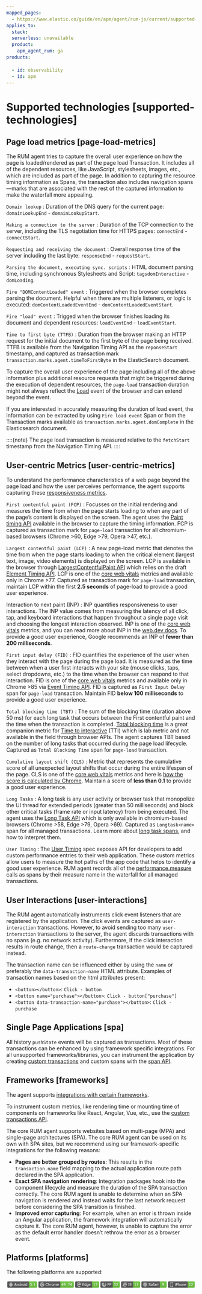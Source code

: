 ```yaml
---
mapped_pages:
  - https://www.elastic.co/guide/en/apm/agent/rum-js/current/supported-technologies.html
applies_to:
  stack:
  serverless: unavailable
  product:
    apm_agent_rum: ga
products:

  - id: observability
  - id: apm
---
```


# Supported technologies [supported-technologies]


## Page load metrics [page-load-metrics]

The RUM agent tries to capture the overall user experience on how the page is loaded/rendered as part of the page load Transaction. It includes all of the dependent resources, like JavaScript, stylesheets, images, etc., which are included as part of the page. In addition to capturing the resource timing information as Spans, the transaction also includes navigation spans—marks that are associated with the rest of the captured information to make the waterfall more appealing.

`Domain lookup`
:   Duration of the DNS query for the current page: `domainLookupEnd` - `domainLookupStart`.

`Making a connection to the server`
:   Duration of the TCP connection to the server, including the TLS negotiation time for HTTPS pages: `connectEnd` - `connectStart`.

`Requesting and receiving the document`
:   Overall response time of the server including the last byte: `responseEnd` - `requestStart`.

`Parsing the document, executing sync. scripts`
:   HTML document parsing time, including synchronous Stylesheets and Script: `tagsdomInteractive` - `domLoading`.

`Fire "DOMContentLoaded" event`
:   Triggered when the browser completes parsing the document. Helpful when there are multiple listeners, or logic is executed: `domContentLoadedEventEnd` - `domContentLoadedEventStart`.

`Fire "load" event`
:   Trigged when the browser finishes loading its document and dependent resources: `loadEventEnd` - `loadEventStart`.

`Time to first byte (TTFB)`
:   Duration from the browser making an HTTP request for the initial document to the first byte of the page being received. TTFB is available from the Navigation Timing API as the `reponseStart` timestamp, and captured as transaction mark `transaction.marks.agent.timeToFirstByte` in the ElasticSearch document.

To capture the overall user experience of the page including all of the above information plus additional resource requests that might be triggered during the execution of dependent resources, the `page-load` transaction duration might not always reflect the [Load](https://developer.mozilla.org/en-US/docs/Web/API/Window/load_event) event of the browser and can extend beyond the event.

If you are interested in accurately measuring the duration of load event, the information can be extracted by using `Fire load event` Span or from the Transaction marks available as `transaction.marks.agent.domComplete` in the Elasticsearch document.

::::{note}
The page load transaction is measured relative to the `fetchStart` timestamp from the Navigation Timing API.
::::



## User-centric Metrics [user-centric-metrics]

To understand the performance characteristics of a web page beyond the page load and how the user perceives performance, the agent supports capturing these [responsiveness metrics](https://web.dev/user-centric-performance-metrics/).

`First contentful paint (FCP)`
:   Focusses on the initial rendering and measures the time from when the page starts loading to when any part of the page’s content is displayed on the screen. The agent uses the [Paint timing API](https://www.w3.org/TR/paint-timing/#first-contentful-paint) available in the browser to capture the timing information. FCP is captured as transaction mark for `page-load` transaction for all chromium-based browsers (Chrome >60, Edge >79, Opera >47, etc.).

`Largest contentful paint (LCP)`
:   A new page-load metric that denotes the time from when the page starts loading to when the critical element (largest text, image, video elements) is displayed on the screen. LCP is available in the browser through [LargestContentfulPaint API](https://wicg.github.io/largest-contentful-paint/) which relies on the draft [Element Timing API](https://wicg.github.io/element-timing/). LCP is one of the [core web vitals](https://web.dev/vitals/) metrics and available only in Chrome >77. Captured as transaction mark for `page-load` transaction, maintain LCP within the first **2.5 seconds** of page-load to provide a good user experience.

Interaction to next paint (INP)
:   INP quantifies responsiveness to user interactions. The INP value comes from measuring the latency of all click, tap, and keyboard interactions that happen throughout a single page visit and choosing the longest interaction observed. INP is one of the [core web vitals](https://web.dev/vitals/) metrics, and you can read more about INP in the [web.dev docs](https://web.dev/articles/inp). To provide a good user experience, Google recommends an INP of **fewer than 200 milliseconds**.

`First input delay (FID)`
:   FID quantifies the experience of the user when they interact with the page during the page load. It is measured as the time between when a user first interacts with your site (mouse clicks, taps, select dropdowns, etc.) to the time when the browser can respond to that interaction. FID is one of the [core web vitals](https://web.dev/vitals/) metrics and available only in Chrome >85 via [Event Timing API](https://wicg.github.io/event-timing/). FID is captured as `First Input Delay` span for `page-load` transaction. Maintain FID **below 100 milliseconds** to provide a good user experience.

`Total blocking time (TBT)`
:   The sum of the blocking time (duration above 50 ms) for each long task that occurs between the First contentful paint and the time when the transaction is completed. [Total blocking time](https://web.dev/tbt/) is a great companion metric for [Time to interactive](https://web.dev/tti/) (TTI) which is lab metric and not available in the field through browser APIs. The agent captures TBT based on the number of long tasks that occurred during the page load lifecycle. Captured as `Total Blocking Time` span for `page-load` transaction.

`Cumulative layout shift (CLS)`
:   Metric that represents the cumulative score of all unexpected layout shifts that occur during the entire lifespan of the page. CLS is one of the [core web vitals](https://web.dev/vitals/) metrics and here is [how the score is calculated by Chrome](https://web.dev/cls/#layout-shift-score). Maintain a score of **less than 0.1** to provide a good user experience.

`Long Tasks`
:   A long task is any user activity or browser task that monopolize the UI thread for extended periods (greater than 50 milliseconds) and block other critical tasks (frame rate or input latency) from being executed. The agent uses the [Long Task API](https://www.w3.org/TR/longtasks/) which is only available in chromium-based browsers (Chrome >58, Edge >79, Opera >69). Captured as `Longtask<name>` span for all managed transactions. Learn more about [long task spans](/reference/longtasks.md), and how to interpret them.

`User Timing`
:   The [User Timing](https://www.w3.org/TR/user-timing/) spec exposes API for developers to add custom performance entries to their web application. These custom metrics allow users to measure the hot paths of the app code that helps to identify a good user experience. RUM agent records all of the [performance.measure](https://developer.mozilla.org/en-US/docs/Web/API/PerformanceMeasure) calls as spans by their measure name in the waterfall for all managed transactions.


## User Interactions [user-interactions]

The RUM agent automatically instruments click event listeners that are registered by the application. The click events are captured as `user-interaction` transactions. However, to avoid sending too many `user-interaction` transactions to the server, the agent discards transactions with no spans (e.g. no network activity). Furthermore, if the click interaction results in route change, then a `route-change` transaction would be captured instead.

The transaction name can be influenced either by using the `name` or preferably the `data-transaction-name` HTML attribute. Examples of transaction names based on the html attributes present:

* `<button></button>`: `Click - button`
* `<button name="purchase"></button>`: `Click - button["purchase"]`
* `<button data-transaction-name="purchase"></button>`: `Click - purchase`


## Single Page Applications [spa]

All history `pushState` events will be captured as transactions. Most of these transactions can be enhanced by using framework specific integrations. For all unsupported frameworks/libraries, you can instrument the application by creating [custom transactions](/reference/custom-transactions.md) and custom spans with the [span API](/reference/agent-api.md#apm-start-span).


## Frameworks [frameworks]

The agent supports [integrations with certain frameworks](/reference/framework-specific-integrations.md).

To instrument custom metrics, like rendering time or mounting time of components on frameworks like React, Angular, Vue, etc., use the [custom transactions API](/reference/custom-transactions.md).

The core RUM agent supports websites based on multi-page (MPA) and single-page architectures (SPA). The core RUM agent can be used on its own with SPA sites, but we recommend using our framework-specific integrations for the following reasons:

* **Pages are better grouped by routes**: This results in the `transaction.name` field mapping to the actual application route path declared in the SPA application.
* **Exact SPA navigation rendering**: Integration packages hook into the component lifecycle and measure the duration of the SPA transaction correctly. The core RUM agent is unable to determine when an SPA navigation is rendered and instead waits for the last network request before considering the SPA transition is finished.
* **Improved error capturing**: For example, when an error is thrown inside an Angular application, the framework integration will automatically capture it. The core RUM agent, however, is unable to capture the error as the default error handler doesn’t rethrow the error as a browser event.


## Platforms [platforms]

The following platforms are supported:

![Elastic APM RUM Agent compatibility](images/compatibility.png)


